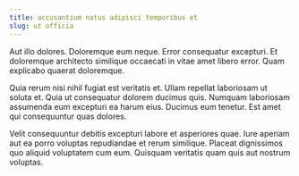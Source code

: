 ```yaml
---
title: accusantium natus adipisci temporibus et
slug: ut officia
---
```


Aut illo dolores. Doloremque eum neque. Error consequatur excepturi. Et doloremque architecto similique occaecati in vitae amet libero error. Quam explicabo quaerat doloremque.

Quia rerum nisi nihil fugiat est veritatis et. Ullam repellat laboriosam ut soluta et. Quia ut consequatur dolorem ducimus quis. Numquam laboriosam assumenda eum excepturi ea harum eius. Ducimus eum tenetur. Est amet qui consequuntur quas dolores.

Velit consequuntur debitis excepturi labore et asperiores quae. Iure aperiam aut ea porro voluptas repudiandae et rerum similique. Placeat dignissimos quo aliquid voluptatem cum eum. Quisquam veritatis quam quis aut nostrum voluptas.
